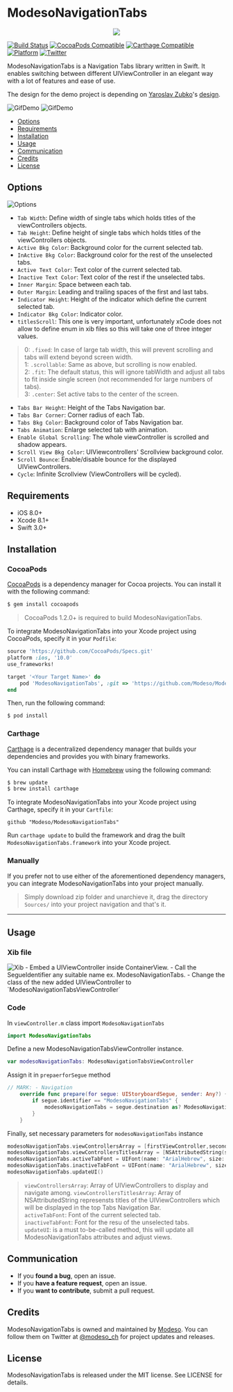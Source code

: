 # ModesoNavigationTabs
<p align="center">
  <img src="https://media.licdn.com/mpr/mpr/shrink_200_200/AAEAAQAAAAAAAAZsAAAAJDM2NTU0MDA1LTA3YmEtNGUyMC05YmZjLTIxMDNlZWZlM2ZkMQ.png">
</p>

[![Build Status](https://img.shields.io/travis/rust-lang/rust.svg)](https://img.shields.io/travis/rust-lang/rust.svg)
[![CocoaPods Compatible](https://img.shields.io/badge/Pod-compatible-4BC51D.svg
)](https://cocoapods.org
)
[![Carthage Compatible](https://img.shields.io/badge/Carthage-compatible-4BC51D.svg?style=flat)](https://github.com/Carthage/Carthage)
[![Platform](https://img.shields.io/badge/Platform-iOS-d3d3d3.svg)]()
[![Twitter](https://img.shields.io/badge/twitter-@modeso_ch-0B0032.svg?style=flat)](http://twitter.com/AlamofireSF)

ModesoNavigationTabs is a Navigation Tabs library written in Swift. It enables switching between different UIViewController in an elegant way with a lot of features and ease of use.

The design for the demo project is depending on [Yaroslav Zubko](https://dribbble.com/Yar_Z)'s [design](https://dribbble.com/shots/3233957--15-Horizontal-Menu-Slider).

<img src="https://raw.githubusercontent.com/Modeso/ModesoNavigationTabs/master/2.gif?token=AASve6-SxJXgc73hDhBM6U7rkDxdw8Zdks5Y4lk5wA%3D%3D" alt="GifDemo">
<img src="https://raw.githubusercontent.com/Modeso/ModesoNavigationTabs/master/1.gif?token=AASve6-SxJXgc73hDhBM6U7rkDxdw8Zdks5Y4lk5wA%3D%3D" alt="GifDemo">

- [Options](#options)
- [Requirements](#requirements)
- [Installation](#installation)
- [Usage](#usage)
- [Communication](#communication)
- [Credits](#credits)
- [License](#license)

## Options

<img src="https://github.com/Modeso/ModesoNavigationTabs/blob/master/Options.png" alt="Options">

- `Tab Width`: Define width of single tabs which holds titles of the viewControllers objects.
- `Tab Height`: Define height of single tabs which holds titles of the viewControllers objects.
- `Active Bkg Color`: Background color for the current selected tab.
- `InActive Bkg Color`: Background color for the rest of the unselected tabs.
- `Active Text Color`: Text color of the current selected tab.
- `Inactive Text Color`: Text color of the rest if the unselected tabs.
- `Inner Margin`: Space between each tab.
- `Outer Margin`: Leading and trailing spaces of the first and last tabs.
- `Indicator Height`: Height of the indicator which define the current selected tab.
- `Indicator Bkg Color`: Indicator color.
- `titlesScroll`: This one is very important, unfortunately xCode does not allow to define enum in xib files so this will take one of three integer values.
> 0: `.fixed`: In case of large tab width, this will prevent scrolling and tabs will extend beyond screen width.<br />
> 1: `.scrollable`: Same as above, but scrolling is now enabled.<br />
> 2: `.fit`: The default status, this will ignore tabWidth and adjust all tabs to fit inside single screen (not recommended for large numbers of tabs).<br />
> 3: `.center`: Set active tabs to the center of the screen.<br />
- `Tabs Bar Height`: Height of the Tabs Navigation bar.
- `Tabs Bar Corner`: Corner radius of each Tab.
- `Tabs Bkg Color`: Background color of Tabs Navigation bar.
- `Tabs Animation`: Enlarge selected tab with animation.
- `Enable Global Scrolling`: The whole viewController is scrolled and shadow appears.
- `Scroll View Bkg Color`: UIViewcontrollers' Scrollview background color.
- `Scroll Bounce`: Enable/disable bounce for the displayed UIViewControllers.
- `Cycle`: Infinite Scrollview (ViewControllers will be cycled).

## Requirements

- iOS 8.0+
- Xcode 8.1+
- Swift 3.0+


## Installation

### CocoaPods

[CocoaPods](http://cocoapods.org) is a dependency manager for Cocoa projects. You can install it with the following command:

```bash
$ gem install cocoapods
```

> CocoaPods 1.2.0+ is required to build ModesoNavigationTabs.

To integrate ModesoNavigationTabs into your Xcode project using CocoaPods, specify it in your `Podfile`:

```ruby
source 'https://github.com/CocoaPods/Specs.git'
platform :ios, '10.0'
use_frameworks!

target '<Your Target Name>' do
    pod 'ModesoNavigationTabs', :git => 'https://github.com/Modeso/ModesoNavigationTabs.git'
end
```

Then, run the following command:

```bash
$ pod install
```

### Carthage

[Carthage](https://github.com/Carthage/Carthage) is a decentralized dependency manager that builds your dependencies and provides you with binary frameworks.

You can install Carthage with [Homebrew](http://brew.sh/) using the following command:

```bash
$ brew update
$ brew install carthage
```

To integrate ModesoNavigationTabs into your Xcode project using Carthage, specify it in your `Cartfile`:

```ogdl
github "Modeso/ModesoNavigationTabs"
```

Run `carthage update` to build the framework and drag the built `ModesoNavigationTabs.framework` into your Xcode project.

### Manually

If you prefer not to use either of the aforementioned dependency managers, you can integrate ModesoNavigationTabs into your project manually.
> Simply download zip folder and unarchieve it, drag the directory `Sources/` into your project navigation and that's it.
---

## Usage

### Xib file

<img src="https://github.com/Modeso/ModesoNavigationTabs/blob/master/Xib.png" alt="Xib">
- Embed a UIViewController inside ContainerView.
- Call the SegueIdentifier any suitable name ex. ModesoNavigationTabs.
- Change the class of the new added UIViewController to `ModesoNavigationTabsViewController`

### Code

In `viewController.m` class import `ModesoNavigationTabs`
```swift
import ModesoNavigationTabs
```
Define a new ModesoNavigationTabsViewController instance.
```swift
var modesoNavigationTabs: ModesoNavigationTabsViewController
```
Assign it in `prepaerforSegue` method
```swift
// MARK: - Navigation
    override func prepare(for segue: UIStoryboardSegue, sender: Any?) {
        if segue.identifier == "ModesoNavigationTabs" {
            modesoNavigationTabs = segue.destination as? ModesoNavigationTabsViewController
        }
    }
```
Finally, set necessary parameters for `modesoNavigationTabs` instance
```swift
modesoNavigationTabs.viewControllersArray = [firstViewController,secondViewController,thirdViewController, forthViewController]
modesoNavigationTabs.viewControllersTitlesArray = [NSAttributedString(string: "First"),NSAttributedString(string: "Second"),NSAttributedString(string: "Third"),NSAttributedString(string: "Forth")]
modesoNavigationTabs.activeTabFont = UIFont(name: "ArialHebrew", size: 12)!
modesoNavigationTabs.inactiveTabFont = UIFont(name: "ArialHebrew", size: 10)!
modesoNavigationTabs.updateUI()
```
> `viewControllersArray`: Array of UIViewControllers to display and navigate among.
> `viewControllersTitlesArray`: Array of NSAttributedString represensts titles of the UIViewControllers which will be displayed in the top Tabs Navigation Bar.</br>
> `activeTabFont`: Font of the current selected tab.</br>
> `inactiveTabFont`: Font for the resu of the unselected tabs.</br>
> `updateUI`: is a must to-be-called method, this will update all ModesoNavigationTabs attributes and adjust views.

## Communication

- If you **found a bug**, open an issue.
- If you **have a feature request**, open an issue.
- If you **want to contribute**, submit a pull request.

## Credits

ModesoNavigationTabs is owned and maintained by [Modeso](http://modeso.ch). You can follow them on Twitter at [@modeso_ch](https://twitter.com/modeso_ch) for project updates and releases.

## License

ModesoNavigationTabs is released under the MIT license. See LICENSE for details.
